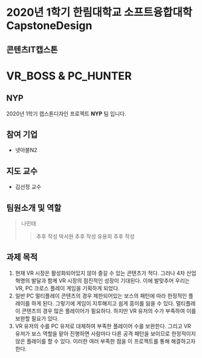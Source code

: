 # 2020년 1학기 한림대학교 소프트융합대학 CapstoneDesign
## 콘텐츠IT캡스톤
# VR_BOSS & PC_HUNTER
## NYP
2020년 1학기 캡스톤디자인 프로젝트 **NYP** 팀 입니다.
## 참여 기업
* 넷마블N2
## 지도 교수
* 김선정 교수
## 팀원소개 및 역할
> 나민태
>	> 추후 작성
> 박서원
>	> 추후 작성
> 유용희
>	> 추후 작성
## 과제 목적
1. 현재 VR 시장은 활성화되어있지 않아 즐길 수 있는 콘텐츠가 적다. 그러나
4차 산업 혁명의 발달과 함께 VR 시장의 점진적인 성장이 기대된다. 이에
발맞추어 우리는 VR, PC 크로스 플레이 게임을 기획하게 되었다.
2. 일반 PC 멀티플레이 콘텐츠의 경우 제한되어있는 보스의 패턴에 따라
한정적인 플레이를 하게 된다. 그렇기에 게임이 지루해지고 쉽게 흥미를
잃을 수 있다. 멀티플레이 콘텐츠의 경우 많은 플레이어가 필요하다.
하지만 VR 유저의 수가 부족하여 이를 보완할 필요가 있다.
3.  VR 유저의 수를 PC 유저로 대체하여 부족한 플레이어 수를 보완한다. 그리고
VR 유저가 보스 역할을 맡아 진행하면 사람마다 다른 공격 패턴을 보이므로
한정적이지 않은 플레이를 할 수 있다. 이러한 여러 부족한 점을 이 프로젝트를 통해 해결하고자 한다.
